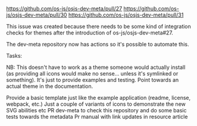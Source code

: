 https://github.com/os-js/osjs-dev-meta/pull/27
https://github.com/os-js/osjs-dev-meta/pull/30
https://github.com/os-js/osjs-dev-meta/pull/31

This issue was created because there needs to be some kind of integration checks for themes after the introduction of os-js/osjs-dev-meta#27.

The dev-meta repository now has actions so it's possible to automate this.

Tasks:

NB: This doesn't have to work as a theme someone would actually install (as providing all icons would make no sense... unless it's symlinked or something). It's just to provide examples and testing. Point towards an actual theme in the documentation.

 Provide a basic template just like the example application (readme, license, webpack, etc.)
 Just a couple of variants of icons to demonstrate the new SVG abilities etc
 PR dev-meta to check this repository and do some basic tests towards the metadata
 Pr manual with link updates in resource article